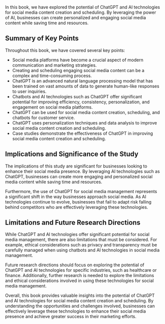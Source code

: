 
In this book, we have explored the potential of ChatGPT and AI technologies for social media content creation and scheduling. By leveraging the power of AI, businesses can create personalized and engaging social media content while saving time and resources.

Summary of Key Points
---------------------

Throughout this book, we have covered several key points:

* Social media platforms have become a crucial aspect of modern communication and marketing strategies.
* Creating and scheduling engaging social media content can be a complex and time-consuming process.
* ChatGPT is an advanced natural language processing model that has been trained on vast amounts of data to generate human-like responses to user inquiries.
* Chatbots and AI technologies such as ChatGPT offer significant potential for improving efficiency, consistency, personalization, and engagement on social media platforms.
* ChatGPT can be used for social media content creation, scheduling, and chatbots for customer service.
* ChatGPT uses personalization techniques and data analysis to improve social media content creation and scheduling.
* Case studies demonstrate the effectiveness of ChatGPT in improving social media content creation and scheduling.

Implications and Significance of the Study
------------------------------------------

The implications of this study are significant for businesses looking to enhance their social media presence. By leveraging AI technologies such as ChatGPT, businesses can create more engaging and personalized social media content while saving time and resources.

Furthermore, the use of ChatGPT for social media management represents a significant shift in the way businesses approach social media. As AI technologies continue to evolve, businesses that fail to adapt risk falling behind competitors who are effectively leveraging these technologies.

Limitations and Future Research Directions
------------------------------------------

While ChatGPT and AI technologies offer significant potential for social media management, there are also limitations that must be considered. For example, ethical considerations such as privacy and transparency must be carefully managed when using chatbots and AI technologies in social media management.

Future research directions should focus on exploring the potential of ChatGPT and AI technologies for specific industries, such as healthcare or finance. Additionally, further research is needed to explore the limitations and ethical considerations involved in using these technologies for social media management.

Overall, this book provides valuable insights into the potential of ChatGPT and AI technologies for social media content creation and scheduling. By understanding the opportunities and challenges involved, businesses can effectively leverage these technologies to enhance their social media presence and achieve greater success in their marketing efforts.
